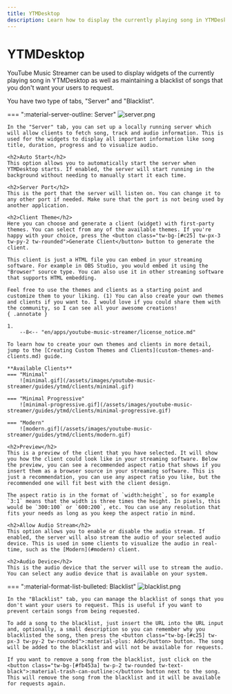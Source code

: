 ```yaml
---
title: YTMDesktop
description: Learn how to display the currently playing song in YTMDesktop and maintain a blacklist of songs for your Twitch stream.
---
```


# YTMDesktop
YouTube Music Streamer can be used to display widgets of the currently playing song in YTMDesktop as well as maintaining a blacklist of songs that you don't want your users to request.

You have two type of tabs, "Server" and "Blacklist".

=== ":material-server-outline: Server"
    ![server.png](/assets/images/youtube-music-streamer/guides/ytmd/server.png)
    
    In the "Server" tab, you can set up a locally running server which will allow clients to fetch song, track and audio information. This is used for the widgets to display all important information like song title, duration, progress and to visualize audio.

    <h2>Auto Start</h2>
    This option allows you to automatically start the server when YTMDesktop starts. If enabled, the server will start running in the background without needing to manually start it each time.

    <h2>Server Port</h2>
    This is the port that the server will listen on. You can change it to any other port if needed. Make sure that the port is not being used by another application.

    <h2>Client Theme</h2>
    Here you can choose and generate a client (widget) with first-party themes. You can select from any of the available themes. If you're happy with your choice, press the <button class="tw-bg-[#c25] tw-px-3 tw-py-2 tw-rounded">Generate Client</button> button to generate the client.

    This client is just a HTML file you can embed in your streaming software. For example in OBS Studio, you would embed it using the "Browser" source type. You can also use it in other streaming software that supports HTML embedding.

    Feel free to use the themes and clients as a starting point and customize them to your liking. (1) You can also create your own themes and clients if you want to. I would love if you could share them with the community, so I can see all your awesome creations!
    { .annotate }

    1. 
        --8<-- "en/apps/youtube-music-streamer/license_notice.md"

    To learn how to create your own themes and clients in more detail, jump to the [Creating Custom Themes and Clients](custom-themes-and-clients.md) guide.

    **Available Clients**
    === "Minimal"
        ![minimal.gif](/assets/images/youtube-music-streamer/guides/ytmd/clients/minimal.gif)

    === "Minimal Progressive"
        ![minimal-progressive.gif](/assets/images/youtube-music-streamer/guides/ytmd/clients/minimal-progressive.gif)

    === "Modern"
        ![modern.gif](/assets/images/youtube-music-streamer/guides/ytmd/clients/modern.gif)

    <h2>Preview</h2>
    This is a preview of the client that you have selected. It will show you how the client could look like in your streaming software. Below the preview, you can see a recommended aspect ratio that shows if you insert them as a browser source in your streaming software. This is just a recommendation, you can use any aspect ratio you like, but the recommended one will fit best with the client design.

    The aspect ratio is in the format of `width:height`, so for example `3:1` means that the width is three times the height. In pixels, this would be `300:100` or `600:200`, etc. You can use any resolution that fits your needs as long as you keep the aspect ratio in mind.

    <h2>Allow Audio Stream</h2>
    This option allows you to enable or disable the audio stream. If enabled, the server will also stream the audio of your selected audio device. This is used in some clients to visualize the audio in real-time, such as the [Modern](#modern) client.

    <h2>Audio Device</h2>
    This is the audio device that the server will use to stream the audio. You can select any audio device that is available on your system.

=== ":material-format-list-bulleted: Blacklist"
    ![blacklist.png](/assets/images/youtube-music-streamer/guides/ytmd/blacklist.png)

    In the "Blacklist" tab, you can manage the blacklist of songs that you don't want your users to request. This is useful if you want to prevent certain songs from being requested.

    To add a song to the blacklist, just insert the URL into the URL input and, optionally, a small description so you can remember why you blacklisted the song, then press the <button class="tw-bg-[#c25] tw-px-3 tw-py-2 tw-rounded">:material-plus: Add</button> button. The song will be added to the blacklist and will not be available for requests.

    If you want to remove a song from the blacklist, just click on the <button class="tw-bg-[#fb453a] tw-p-2 tw-rounded tw-text-black">:material-trash-can-outline:</button> button next to the song. This will remove the song from the blacklist and it will be available for requests again.
    
